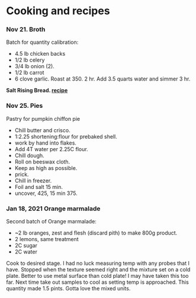 # Cooking and recipes

### Nov 21.  Broth

Batch for quantity calibration:
 - 4.5 lb chicken backs
 - 1/2 lb celery
 - 3/4 lb onion (2).
 - 1/2 lb carrot
 - 6 clove garlic.
Roast at 350. 2 hr.  Add 3.5 quarts water and simmer 3 hr.

**Salt Rising Bread.  [recipe](./salt_rising.png)**
 
### Nov 25.  Pies

Pastry for pumpkin chiffon pie
 - Chill butter and crisco.
 - 1:2.25 shortening:flour for prebaked shell.
 - work by hand into flakes.
 - Add 4T water per 2.25C flour.
 - Chill dough.
 - Roll on beeswax cloth.
 - Keep as high as possible.
 - prick.
 - Chill in freezer.  
 - Foil and salt 15 min. 
 - uncover, 425, 15 min 375.
 
 ### Jan 18, 2021  Orange marmalade

Second batch of Orange marmalade:

* ~2 lb oranges, zest and flesh (discard pith) to make 800g product.
* 2 lemons, same treatment
* 2C sugar
* 2C water

Cook to desired stage.  I had no luck measuring temp with any probes that I have.  Stopped when the texture seemed right and the mixture set on a cold plate.  Better to use metal surface than cold plate!  I may have taken this too far.  Next time take out samples to cool as setting temp is approached.  This quantity made 1.5 pints.  Gotta love the mixed units.
